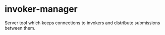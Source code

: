 # invoker-manager
Server tool which keeps connections to invokers and distribute submissions between them.
